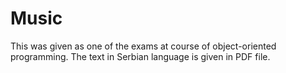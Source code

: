 # Music
This was given as one of the exams at course of object-oriented programming. The text in Serbian language is given in PDF file. 
